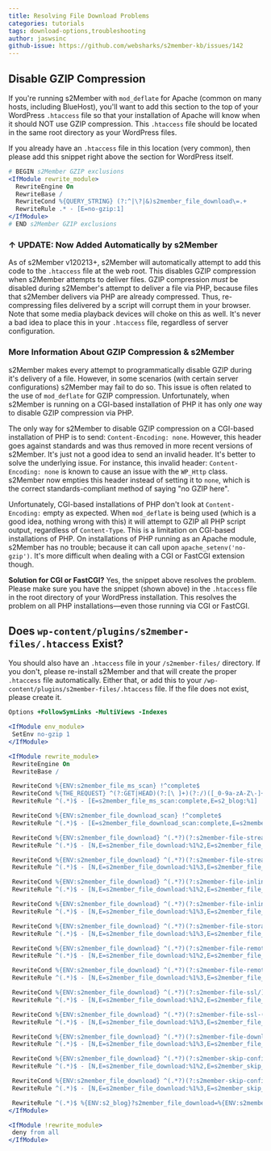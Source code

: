 ```yaml
---
title: Resolving File Download Problems
categories: tutorials
tags: download-options,troubleshooting
author: jaswsinc
github-issue: https://github.com/websharks/s2member-kb/issues/142
---
```


## Disable GZIP Compression

If you're running s2Member with `mod_deflate` for Apache (common on many hosts, including BlueHost), you'll want to add this section to the top of your WordPress `.htaccess` file so that your installation of Apache will know when it should NOT use GZIP compression. This `.htaccess` file should be located in the same root directory as your WordPress files.

If you already have an `.htaccess` file in this location (very common), then please add this snippet right above the section for WordPress itself.

```apache
# BEGIN s2Member GZIP exclusions
<IfModule rewrite_module>
  RewriteEngine On
  RewriteBase /
  RewriteCond %{QUERY_STRING} (?:^|\?|&)s2member_file_download\=.+
  RewriteRule .* - [E=no-gzip:1]
</IfModule>
# END s2Member GZIP exclusions
```

### ↑ UPDATE: Now Added Automatically by s2Member

As of s2Member v120213+, s2Member will automatically attempt to add this code to the `.htaccess` file at the web root. This disables GZIP compression when s2Member attempts to deliver files. GZIP compression _must_ be disabled during s2Member's attempt to deliver a file via PHP, because files that s2Member delivers via PHP are already compressed. Thus, re-compressing files delivered by a script will corrupt them in your browser. Note that some media playback devices will choke on this as well. It's never a bad idea to place this in your `.htaccess` file, regardless of server configuration.

### More Information About GZIP Compression & s2Member

s2Member makes every attempt to programmatically disable GZIP during it's delivery of a file. However, in some scenarios (with certain server configurations) s2Member may fail to do so. This issue is often related to the use of `mod_deflate` for GZIP compression. Unfortunately, when s2Member is running on a CGI-based installation of PHP it has only _one_ way to disable GZIP compression via PHP.

The only way for s2Member to disable GZIP compression on a CGI-based installation of PHP is to send: `Content-Encoding: none`. However, this header goes against standards and was thus removed in more recent versions of s2Member. It's just not a good idea to send an invalid header. It's better to solve the underlying issue. For instance, this invalid header: `Content-Encoding: none` is known to cause an issue with the `WP_Http` class. s2Member now empties this header instead of setting it to `none`, which is the correct standards-compliant method of saying "no GZIP here".

Unfortunately, CGI-based installations of PHP don't look at `Content-Encoding:` empty as expected. When `mod_deflate` is being used (which is a good idea, nothing wrong with this) it will attempt to GZIP all PHP script output, regardless of `Content-Type`. This is a limitation on CGI-based installations of PHP. On installations of PHP running as an Apache module, s2Member has no trouble; because it can call upon `apache_setenv('no-gzip')`. It's more difficult when dealing with a CGI or FastCGI extension though.

**Solution for CGI or FastCGI?** Yes, the snippet above resolves the problem. Please make sure you have the snippet (shown above) in the `.htaccess` file in the root directory of your WordPress installation. This resolves the problem on all PHP installations—even those running via CGI or FastCGI.

## Does `wp-content/plugins/s2member-files/.htaccess` Exist?

You should also have an `.htaccess` file in your `/s2member-files/` directory. If you don't, please re-install s2Member and that will create the proper `.htaccess` file automatically. Either that, or add this to your `/wp-content/plugins/s2member-files/.htaccess` file. If the file does not exist, please create it.

```apache
Options +FollowSymLinks -MultiViews -Indexes

<IfModule env_module>
 SetEnv no-gzip 1
</IfModule>

<IfModule rewrite_module>
 RewriteEngine On
 RewriteBase /

 RewriteCond %{ENV:s2member_file_ms_scan} !^complete$
 RewriteCond %{THE_REQUEST} ^(?:GET|HEAD)(?:[\ ]+)(?:/)([_0-9a-zA-Z\-]+/)(?:wp-content/)
 RewriteRule ^(.*)$ - [E=s2member_file_ms_scan:complete,E=s2_blog:%1]

 RewriteCond %{ENV:s2member_file_download_scan} !^complete$
 RewriteRule ^(.*)$ - [E=s2member_file_download_scan:complete,E=s2member_file_download:$1]

 RewriteCond %{ENV:s2member_file_download} ^(.*?)(?:s2member-file-stream/)(.+)$
 RewriteRule ^(.*)$ - [N,E=s2member_file_download:%1%2,E=s2member_file_stream:&s2member_file_stream=yes]

 RewriteCond %{ENV:s2member_file_download} ^(.*?)(?:s2member-file-stream-(.+?)/)(.+)$
 RewriteRule ^(.*)$ - [N,E=s2member_file_download:%1%3,E=s2member_file_stream:&s2member_file_stream=%2]

 RewriteCond %{ENV:s2member_file_download} ^(.*?)(?:s2member-file-inline/)(.+)$
 RewriteRule ^(.*)$ - [N,E=s2member_file_download:%1%2,E=s2member_file_inline:&s2member_file_inline=yes]

 RewriteCond %{ENV:s2member_file_download} ^(.*?)(?:s2member-file-inline-(.+?)/)(.+)$
 RewriteRule ^(.*)$ - [N,E=s2member_file_download:%1%3,E=s2member_file_inline:&s2member_file_inline=%2]

 RewriteCond %{ENV:s2member_file_download} ^(.*?)(?:s2member-file-storage-(.+?)/)(.+)$
 RewriteRule ^(.*)$ - [N,E=s2member_file_download:%1%3,E=s2member_file_storage:&s2member_file_storage=%2]

 RewriteCond %{ENV:s2member_file_download} ^(.*?)(?:s2member-file-remote/)(.+)$
 RewriteRule ^(.*)$ - [N,E=s2member_file_download:%1%2,E=s2member_file_remote:&s2member_file_remote=yes]

 RewriteCond %{ENV:s2member_file_download} ^(.*?)(?:s2member-file-remote-(.+?)/)(.+)$
 RewriteRule ^(.*)$ - [N,E=s2member_file_download:%1%3,E=s2member_file_remote:&s2member_file_remote=%2]

 RewriteCond %{ENV:s2member_file_download} ^(.*?)(?:s2member-file-ssl/)(.+)$
 RewriteRule ^(.*)$ - [N,E=s2member_file_download:%1%2,E=s2member_file_ssl:&s2member_file_ssl=yes]

 RewriteCond %{ENV:s2member_file_download} ^(.*?)(?:s2member-file-ssl-(.+?)/)(.+)$
 RewriteRule ^(.*)$ - [N,E=s2member_file_download:%1%3,E=s2member_file_ssl:&s2member_file_ssl=%2]

 RewriteCond %{ENV:s2member_file_download} ^(.*?)(?:s2member-file-download-key-(.+?)/)(.+)$
 RewriteRule ^(.*)$ - [N,E=s2member_file_download:%1%3,E=s2member_file_download_key:&s2member_file_download_key=%2]

 RewriteCond %{ENV:s2member_file_download} ^(.*?)(?:s2member-skip-confirmation/)(.+)$
 RewriteRule ^(.*)$ - [N,E=s2member_file_download:%1%2,E=s2member_skip_confirmation:&s2member_skip_confirmation=yes]

 RewriteCond %{ENV:s2member_file_download} ^(.*?)(?:s2member-skip-confirmation-(.+?)/)(.+)$
 RewriteRule ^(.*)$ - [N,E=s2member_file_download:%1%3,E=s2member_skip_confirmation:&s2member_skip_confirmation=%2]

 RewriteRule ^(.*)$ %{ENV:s2_blog}?s2member_file_download=%{ENV:s2member_file_download}%{ENV:s2member_file_stream}%{ENV:s2member_file_inline}%{ENV:s2member_file_storage}%{ENV:s2member_file_remote}%{ENV:s2member_file_ssl}%{ENV:s2member_file_download_key}%{ENV:s2member_skip_confirmation} [QSA,L]
</IfModule>

<IfModule !rewrite_module>
 deny from all
</IfModule>
```
